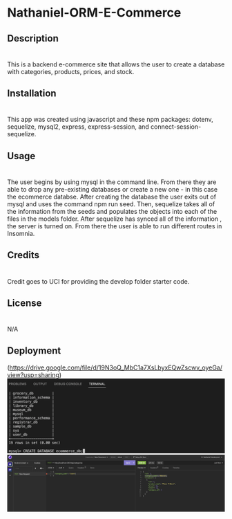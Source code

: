 # Nathaniel-ORM-E-Commerce
## Description
#
This is a backend e-commerce site that allows the user to create a database with categories, products, prices, and stock.

## Installation 
#
This app was created using javascript and these npm packages: dotenv, sequelize, mysql2, express, express-session, and connect-session-sequelize.
## Usage
#
The user begins by using mysql in the command line. From there they are able to drop any pre-existing databases or create a new one - in this case the ecommerce databse. After creating the database the user exits out of mysql and uses the command npm run seed. Then, sequelize takes all of the information from the seeds and populates the objects into each of the files in the models folder. After sequelize has synced all of the information , the server is turned on. From there the user is able to run different routes in Insomnia. 

## Credits
#
Credit goes to UCI for providing the develop folder starter code. 

## License
#
N/A
## Deployment 
(https://drive.google.com/file/d/19N3oQ_MbC1a7XsLbyxEQwZscwv_oyeGa/view?usp=sharing)
![SiteImage](images/ORM_Pic.png)
![SiteImage](images/ORM_Pic2.png)
